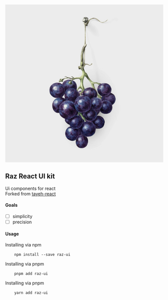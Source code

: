 ![Raz UI](assets/icon.jpg)  

## Raz React UI kit
Ui components for react  
Forked from [tayeh-react](https://github.com/PchasSoftware/tayeh-react)

#### Goals
- [ ] simplicity 
- [ ] precision 

#### Usage 
Installing via npm
```
	npm install --save raz-ui
``` 
  
Installing via pnpm
```
	pnpm add raz-ui
```   

Installing via pnpm
```
	yarn add raz-ui
```   